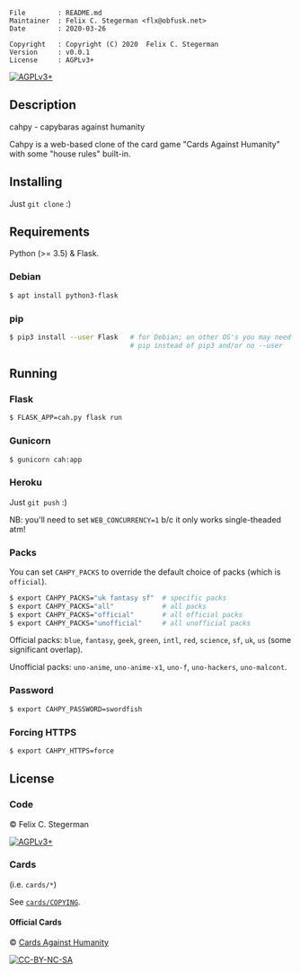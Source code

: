 <!-- {{{1 -->

    File        : README.md
    Maintainer  : Felix C. Stegerman <flx@obfusk.net>
    Date        : 2020-03-26

    Copyright   : Copyright (C) 2020  Felix C. Stegerman
    Version     : v0.0.1
    License     : AGPLv3+

<!-- }}}1 -->

<!-- TODO: badges -->

[![AGPLv3+](https://img.shields.io/badge/license-AGPLv3+-blue.svg)](https://www.gnu.org/licenses/agpl-3.0.html)

## Description

cahpy - capybaras against humanity

Cahpy is a web-based clone of the card game "Cards Against Humanity"
with some "house rules" built-in.

## Installing

Just `git clone` :)

## Requirements

Python (>= 3.5) & Flask.

### Debian

```bash
$ apt install python3-flask
```

### pip

```bash
$ pip3 install --user Flask   # for Debian; on other OS's you may need
                              # pip instead of pip3 and/or no --user
```

## Running

### Flask

```bash
$ FLASK_APP=cah.py flask run
```

### Gunicorn

```bash
$ gunicorn cah:app
```

### Heroku

Just `git push` :)

NB: you'll need to set `WEB_CONCURRENCY=1` b/c it only works
single-theaded atm!

### Packs

You can set `CAHPY_PACKS` to override the default choice of packs
(which is `official`).

```bash
$ export CAHPY_PACKS="uk fantasy sf"  # specific packs
$ export CAHPY_PACKS="all"            # all packs
$ export CAHPY_PACKS="official"       # all official packs
$ export CAHPY_PACKS="unofficial"     # all unofficial packs
```

Official packs: `blue`, `fantasy`, `geek`, `green`, `intl`, `red`,
`science`, `sf`, `uk`, `us` (some significant overlap).

Unofficial packs: `uno-anime`, `uno-anime-x1`, `uno-f`, `uno-hackers`,
`uno-malcont`.

### Password

```bash
$ export CAHPY_PASSWORD=swordfish
```

### Forcing HTTPS

```bash
$ export CAHPY_HTTPS=force
```

## License

### Code

© Felix C. Stegerman

[![AGPLv3+](https://www.gnu.org/graphics/agplv3-155x51.png)](https://www.gnu.org/licenses/agpl-3.0.html)

### Cards

(i.e. `cards/*`)

See [`cards/COPYING`](cards/COPYING).

#### Official Cards

© [Cards Against Humanity](https://www.cardsagainsthumanity.com)

[![CC-BY-NC-SA](https://licensebuttons.net/l/by-nc-sa/2.0/88x31.png)](https://creativecommons.org/licenses/by-nc-sa/2.0/)

<!-- vim: set tw=70 sw=2 sts=2 et fdm=marker : -->
